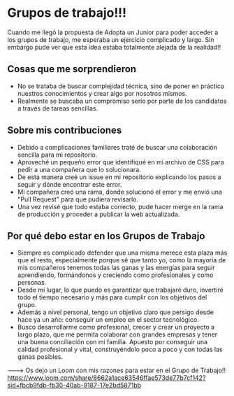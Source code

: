 # Grupos de trabajo!!!

Cuando me llegó la propuesta de Adopta un Junior para poder acceder a los grupos de trabajo, me esperaba un ejercicio complicado y largo. Sin embargo pude ver que esta idea estaba totalmente alejada de la realidad!!

## Cosas que me sorprendieron
- No se trataba de buscar complejidad técnica, sino de poner en práctica nuestros conocimientos y crear algo por nosotros mismos.
- Realmente se buscaba un compromiso serio por parte de los candidatos a través de tareas sencillas.

## Sobre mis contribuciones
- Debido a complicaciones familiares traté de buscar una colaboración sencilla para mi repositorio.
- Aproveché un pequeño error que identifiqué en mi archivo de CSS para pedir a una compañera que lo solucionara.
- De esta manera creé un issue en mi repositorio explicando los pasos a seguir y dónde encontrar este error.
- Mi compañera creó una rama, donde solucionó el error y me envió una "Pull Request" para que pudiera revisarlo.
- Una vez revisé que todo estaba correcto, pude hacer merge en la rama de producción y proceder a publicar la web actualizada.

## Por qué debo estar en los Grupos de Trabajo
- Siempre es complicado defender que una misma merece esta plaza más que el resto, especialmente porque sé que tanto yo, como la mayoría de mis compañeros tenemos todas las ganas y las energías para seguir aprendiendo, formándonos y creciendo como profesionales y como personas.
- Desde mi lugar, lo que puedo es garantizar que trabajaré duro, invertiré todo el tiempo necesario y más para cumplir con los objetivos del grupo.
- Además a nivel personal, tengo un objetivo claro que persigo desde hace ya un año: conseguir un empleo en el sector tecnológico.
- Busco desarrollarme como profesional, crecer y crear un proyecto a largo plazo, que me permita colaborar con grandes empresas y tener una buena conciliación con mi familia. Apuesto por conseguir una calidad profesional y vital, construyéndolo poco a poco y con todas las ganas posibles.

---> Os dejo un Loom con mis razones para estar en el Grupo de Trabajo!! 
     https://www.loom.com/share/8662a1ace63546ffae573de77b7cf142?sid=fbcb9fdb-fb30-40ab-9187-17e2bd5871bb
